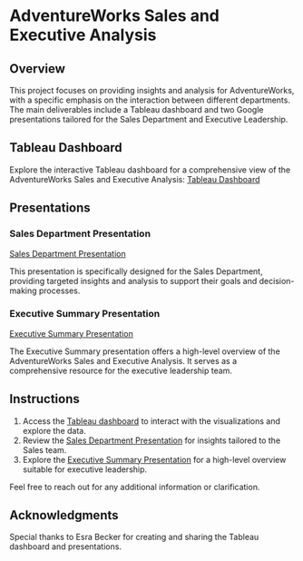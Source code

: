 # AdventureWorks Sales and Executive Analysis

## Overview

This project focuses on providing insights and analysis for AdventureWorks, with a specific emphasis on the interaction between different departments. The main deliverables include a Tableau dashboard and two Google presentations tailored for the Sales Department and Executive Leadership.

## Tableau Dashboard

Explore the interactive Tableau dashboard for a comprehensive view of the AdventureWorks Sales and Executive Analysis: [Tableau Dashboard](https://public.tableau.com/app/profile/esra.becker/viz/AdventureWorksSalesExecutive/Dashboard2)

## Presentations

### Sales Department Presentation

[Sales Department Presentation](https://docs.google.com/presentation/d/1WVibDRJl8nh0t9HcqKZ45_U67WlAp7gS/edit?pli=1#slide=id.p1)

This presentation is specifically designed for the Sales Department, providing targeted insights and analysis to support their goals and decision-making processes.

### Executive Summary Presentation

[Executive Summary Presentation](https://docs.google.com/presentation/d/1I4u52XRpk9uC5zX4oyxk0TWirf7qel7z/edit#slide=id.p1)

The Executive Summary presentation offers a high-level overview of the AdventureWorks Sales and Executive Analysis. It serves as a comprehensive resource for the executive leadership team.


## Instructions

1. Access the [Tableau dashboard](https://public.tableau.com/app/profile/esra.becker/viz/AdventureWorksSalesExecutive/Dashboard2) to interact with the visualizations and explore the data.
2. Review the [Sales Department Presentation](https://docs.google.com/presentation/d/1WVibDRJl8nh0t9HcqKZ45_U67WlAp7gS/edit?pli=1#slide=id.p1) for insights tailored to the Sales team.
3. Explore the [Executive Summary Presentation](https://docs.google.com/presentation/d/1I4u52XRpk9uC5zX4oyxk0TWirf7qel7z/edit#slide=id.p1) for a high-level overview suitable for executive leadership.

Feel free to reach out for any additional information or clarification.

## Acknowledgments

Special thanks to Esra Becker for creating and sharing the Tableau dashboard and presentations.


